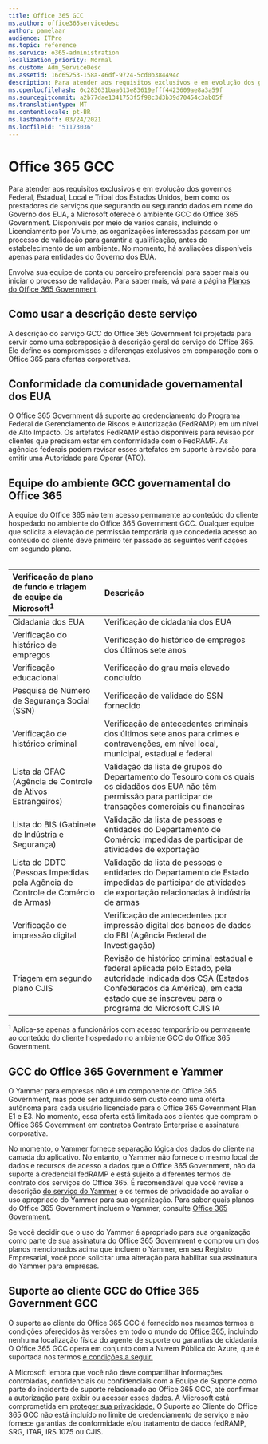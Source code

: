 ```yaml
---
title: Office 365 GCC
ms.author: office365servicedesc
author: pamelaar
audience: ITPro
ms.topic: reference
ms.service: o365-administration
localization_priority: Normal
ms.custom: Adm_ServiceDesc
ms.assetid: 16c65253-158a-46df-9724-5cd0b384494c
description: Para atender aos requisitos exclusivos e em evolução dos governos Federal, Estadual, Local e Tribal dos Estados Unidos, bem como os prestadores de serviços que têm ou processam dados em nome do Governo dos EUA, a Microsoft oferece serviços do Office 365 US Government Community (GCC). Disponíveis por meio de vários canais, incluindo o Licenciamento por Volume, as organizações interessadas passam por um processo de validação para garantir a qualificação, antes do estabelecimento de um ambiente. No momento, há avaliações disponíveis apenas para entidades do Governo dos EUA.
ms.openlocfilehash: 0c283631baa613e83619efff4423609ae8a3a59f
ms.sourcegitcommit: a2b77dae1341753f5f98c3d3b39d70454c3ab05f
ms.translationtype: MT
ms.contentlocale: pt-BR
ms.lasthandoff: 03/24/2021
ms.locfileid: "51173036"
---
```

# <a name="office-365-gcc"></a>Office 365 GCC

Para atender aos requisitos exclusivos e em evolução dos governos Federal, Estadual, Local e Tribal dos Estados Unidos, bem como os prestadores de serviços que segurando ou segurando dados em nome do Governo dos EUA, a Microsoft oferece o ambiente GCC do Office 365 Government. Disponíveis por meio de vários canais, incluindo o Licenciamento por Volume, as organizações interessadas passam por um processo de validação para garantir a qualificação, antes do estabelecimento de um ambiente. No momento, há avaliações disponíveis apenas para entidades do Governo dos EUA.
  
Envolva sua equipe de conta ou parceiro preferencial para saber mais ou iniciar o processo de validação. Para saber mais, vá para a página [Planos do Office 365 Government](https://products.office.com/government/compare-office-365-government-plans).
  
## <a name="how-to-use-this-service-description"></a>Como usar a descrição deste serviço

A descrição do serviço GCC do Office 365 Government foi projetada para servir como uma sobreposição à descrição geral do serviço do Office 365. Ele define os compromissos e diferenças exclusivos em comparação com o Office 365 para ofertas corporativas.
  
## <a name="us-government-community-compliance"></a>Conformidade da comunidade governamental dos EUA

O Office 365 Government dá suporte ao credenciamento do Programa Federal de Gerenciamento de Riscos e Autorização (FedRAMP) em um nível de Alto Impacto. Os artefatos FedRAMP estão disponíveis para revisão por clientes que precisam estar em conformidade com o FedRAMP. As agências federais podem revisar esses artefatos em suporte à revisão para emitir uma Autoridade para Operar (ATO).
  
## <a name="office-365-government-gcc-environment-screened-personnel"></a>Equipe do ambiente GCC governamental do Office 365

A equipe do Office 365 não tem acesso permanente ao conteúdo do cliente hospedado no ambiente do Office 365 Government GCC. Qualquer equipe que solicita a elevação de permissão temporária que concederia acesso ao conteúdo do cliente deve primeiro ter passado as seguintes verificações em segundo plano.<br><br> 
  
| Verificação de plano de fundo e triagem de equipe da Microsoft<sup>1</sup> | Descrição |
|:-----|:-----|
|Cidadania dos EUA  <br/> |Verificação de cidadania dos EUA  <br/> |
|Verificação do histórico de empregos  <br/> |Verificação do histórico de empregos dos últimos sete anos  <br/> |
|Verificação educacional  <br/> |Verificação do grau mais elevado concluído  <br/> |
|Pesquisa de Número de Segurança Social (SSN)  <br/> |Verificação de validade do SSN fornecido  <br/> |
|Verificação de histórico criminal  <br/> |Verificação de antecedentes criminais dos últimos sete anos para crimes e contravenções, em nível local, municipal, estadual e federal  <br/> |
|Lista da OFAC (Agência de Controle de Ativos Estrangeiros)  <br/> |Validação da lista de grupos do Departamento do Tesouro com os quais os cidadãos dos EUA não têm permissão para participar de transações comerciais ou financeiras  <br/> |
|Lista do BIS (Gabinete de Indústria e Segurança)  <br/> |Validação da lista de pessoas e entidades do Departamento de Comércio impedidas de participar de atividades de exportação  <br/> |
|Lista do DDTC (Pessoas Impedidas pela Agência de Controle de Comércio de Armas)  <br/> |Validação da lista de pessoas e entidades do Departamento de Estado impedidas de participar de atividades de exportação relacionadas à indústria de armas  <br/> |
|Verificação de impressão digital  <br/> |Verificação de antecedentes por impressão digital dos bancos de dados do FBI (Agência Federal de Investigação)  <br/> |
|Triagem em segundo plano CJIS  <br/> |Revisão de histórico criminal estadual e federal aplicada pelo Estado, pela autoridade indicada dos CSA (Estados Confederados da América), em cada estado que se inscreveu para o programa do Microsoft CJIS IA  <br/> |

<sup>1</sup> Aplica-se apenas a funcionários com acesso temporário ou permanente ao conteúdo do cliente hospedado no ambiente GCC do Office 365 Government.
  
## <a name="office-365-government-gcc-and-yammer"></a>GCC do Office 365 Government e Yammer

O Yammer para empresas não é um componente do Office 365 Government, mas pode ser adquirido sem custo como uma oferta autônoma para cada usuário licenciado para o Office 365 Government Plan E1 e E3. No momento, essa oferta está limitada aos clientes que compram o Office 365 Government em contratos Contrato Enterprise e assinatura corporativa.
  
No momento, o Yammer fornece separação lógica dos dados do cliente na camada do aplicativo. No entanto, o Yammer não fornece o mesmo local de dados e recursos de acesso a dados que o Office 365 Government, não dá suporte à credencial fedRAMP e está sujeito a diferentes termos de contrato dos serviços do Office 365. É recomendável que você revise a descrição [do serviço do Yammer](../../yammer-service-description/yammer-service-description.md) e os termos de privacidade ao avaliar o uso apropriado do Yammer para sua organização. Para saber quais planos do Office 365 Government incluem o Yammer, consulte [Office 365 Government](office-365-us-government.md).
  
Se você decidir que o uso do Yammer é apropriado para sua organização como parte de sua assinatura do Office 365 Government e comprou um dos planos mencionados acima que incluem o Yammer, em seu Registro Empresarial, você pode solicitar uma alteração para habilitar sua assinatura do Yammer para empresas.
  
## <a name="office-365-government-gcc-customer-support"></a>Suporte ao cliente GCC do Office 365 Government GCC

O suporte ao cliente do Office 365 GCC é fornecido nos mesmos termos e condições oferecidos às versões em todo o mundo do [Office 365](../support.md), incluindo nenhuma localização física do agente de suporte ou garantias de cidadania. O Office 365 GCC opera em conjunto com a Nuvem Pública do Azure, que é suportada nos termos [e condições a seguir.](https://azure.microsoft.com/support/plans/)

A Microsoft lembra que você não deve compartilhar informações controladas, confidenciais ou confidenciais com a Equipe de Suporte como parte do incidente de suporte relacionado ao Office 365 GCC, até confirmar a autorização para exibir ou acessar esses dados. A Microsoft está comprometida em [proteger sua privacidade.](https://privacy.microsoft.com/privacystatement) O Suporte ao Cliente do Office 365 GCC não está incluído no limite de credenciamento de serviço e não fornece garantias de conformidade e/ou tratamento de dados fedRAMP, SRG, ITAR, IRS 1075 ou CJIS.